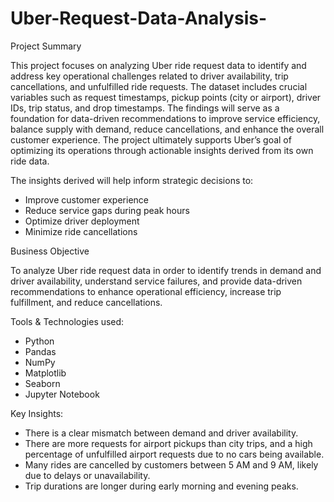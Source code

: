 # Uber-Request-Data-Analysis-

Project Summary

This project focuses on analyzing Uber ride request data to identify and address key operational challenges related to driver availability, trip cancellations, and unfulfilled ride requests. The dataset includes crucial variables such as request timestamps, pickup points (city or airport), driver IDs, trip status, and drop timestamps. The findings will serve as a foundation for data-driven recommendations to improve service efficiency, balance supply with demand, reduce cancellations, and enhance the overall customer experience. The project ultimately supports Uber’s goal of optimizing its operations through actionable insights derived from its own ride data.

The insights derived will help inform strategic decisions to:
- Improve customer experience
- Reduce service gaps during peak hours
- Optimize driver deployment
- Minimize ride cancellations

Business Objective

To analyze Uber ride request data in order to identify trends in demand and driver availability, understand service failures, and provide data-driven recommendations to enhance operational efficiency, increase trip fulfillment, and reduce cancellations.

Tools & Technologies used:

- Python
- Pandas
- NumPy
- Matplotlib
- Seaborn
- Jupyter Notebook
  
Key Insights:
- There is a clear mismatch between demand and driver availability.
- There are more requests for airport pickups than city trips, and a high percentage of unfulfilled airport requests due to no cars being available.
- Many rides are cancelled by customers between 5 AM and 9 AM, likely due to delays or unavailability.
- Trip durations are longer during early morning and evening peaks.
